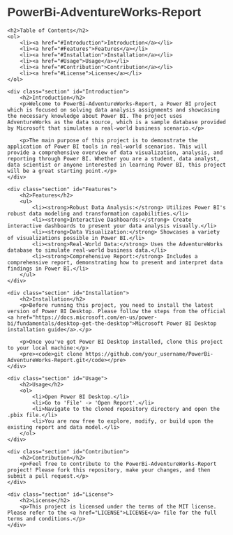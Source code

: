 <!DOCTYPE html>
<html>
<head>
    <title>PowerBi-AdventureWorks-Report</title>
    <style>
        body {
            font-family: Arial, sans-serif;
        }
        h1, h2 {
            color: #333;
        }
        p {
            color: #666;
            line-height: 1.5;
        }
        a {
            color: #0066cc;
            text-decoration: none;
        }
        a:hover {
            text-decoration: underline;
        }
        .section {
            margin-bottom: 30px;
        }
    </style>
</head>
<body>
    <h1>PowerBi-AdventureWorks-Report</h1>

    <h2>Table of Contents</h2>
    <ol>
        <li><a href="#Introduction">Introduction</a></li>
        <li><a href="#Features">Features</a></li>
        <li><a href="#Installation">Installation</a></li>
        <li><a href="#Usage">Usage</a></li>
        <li><a href="#Contribution">Contribution</a></li>
        <li><a href="#License">License</a></li>
    </ol>

    <div class="section" id="Introduction">
        <h2>Introduction</h2>
        <p>Welcome to PowerBi-AdventureWorks-Report, a Power BI project which is focused on solving data analysis assignments and showcasing the necessary knowledge about Power BI. The project uses AdventureWorks as the data source, which is a sample database provided by Microsoft that simulates a real-world business scenario.</p>

        <p>The main purpose of this project is to demonstrate the application of Power BI tools in real-world scenarios. This will provide a comprehensive overview of data visualization, analysis, and reporting through Power BI. Whether you are a student, data analyst, data scientist or anyone interested in learning Power BI, this project will be a great starting point.</p>
    </div>

    <div class="section" id="Features">
        <h2>Features</h2>
        <ul>
            <li><strong>Robust Data Analysis:</strong> Utilizes Power BI's robust data modeling and transformation capabilities.</li>
            <li><strong>Interactive Dashboards:</strong> Create interactive dashboards to present your data analysis visually.</li>
            <li><strong>Data Visualization:</strong> Showcases a variety of visualizations possible in Power BI.</li>
            <li><strong>Real-World Data:</strong> Uses the AdventureWorks database to simulate real-world business data.</li>
            <li><strong>Comprehensive Report:</strong> Includes a comprehensive report, demonstrating how to present and interpret data findings in Power BI.</li>
        </ul>
    </div>

    <div class="section" id="Installation">
        <h2>Installation</h2>
        <p>Before running this project, you need to install the latest version of Power BI Desktop. Please follow the steps from the official <a href="https://docs.microsoft.com/en-us/power-bi/fundamentals/desktop-get-the-desktop">Microsoft Power BI Desktop installation guide</a>.</p>

        <p>Once you've got Power BI Desktop installed, clone this project to your local machine:</p>
        <pre><code>git clone https://github.com/your_username/PowerBi-AdventureWorks-Report.git</code></pre>
    </div>

    <div class="section" id="Usage">
        <h2>Usage</h2>
        <ol>
            <li>Open Power BI Desktop.</li>
            <li>Go to 'File' -> 'Open Report'.</li>
            <li>Navigate to the cloned repository directory and open the .pbix file.</li>
            <li>You are now free to explore, modify, or build upon the existing report and data model.</li>
        </ol>
    </div>

    <div class="section" id="Contribution">
        <h2>Contribution</h2>
        <p>Feel free to contribute to the PowerBi-AdventureWorks-Report project! Please fork this repository, make your changes, and then submit a pull request.</p>
    </div>

    <div class="section" id="License">
        <h2>License</h2>
        <p>This project is licensed under the terms of the MIT license. Please refer to the <a href="LICENSE">LICENSE</a> file for the full terms and conditions.</p>
    </div>
</body>
</html>
